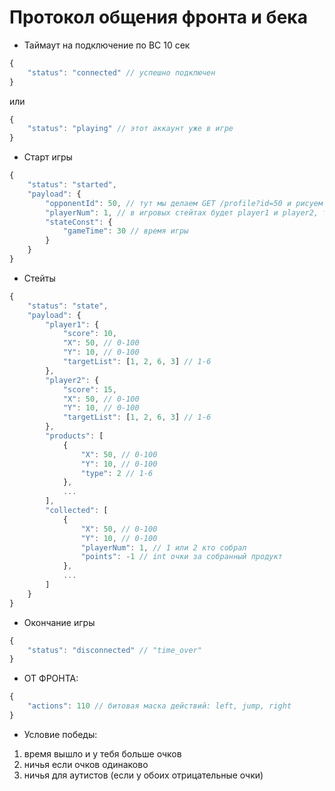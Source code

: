 # Протокол общения фронта и бека

- Таймаут на подключение по ВС 10 сек

```javascript
{
    "status": "connected" // успешно подключен
}
```

или

```javascript
{
    "status": "playing" // этот аккаунт уже в игре
}
```

- Старт игры

```javascript
{
    "status": "started",
    "payload": {
        "opponentId": 50, // тут мы делаем GET /profile?id=50 и рисуем ник, аву
        "playerNum": 1, // в игровых стейтах будет player1 и player2, тут нам приходит наш номер
        "stateConst": {
            "gameTime": 30 // время игры
        }
    }
}
```

- Стейты

```javascript
{
    "status": "state",
    "payload": {
        "player1": {
            "score": 10,
            "X": 50, // 0-100
            "Y": 10, // 0-100
            "targetList": [1, 2, 6, 3] // 1-6
        },
        "player2": {
            "score": 15,
            "X": 50, // 0-100
            "Y": 10, // 0-100
            "targetList": [1, 2, 6, 3] // 1-6
        },
        "products": [
            {
                "X": 50, // 0-100
                "Y": 10, // 0-100
                "type": 2 // 1-6
            },
            ...
        ],
        "collected": [
            {
                "X": 50, // 0-100
                "Y": 10, // 0-100
                "playerNum": 1, // 1 или 2 кто собрал
                "points": -1 // int очки за собранный продукт
            },
            ...
        ]
    }
}
```

- Окончание игры

```javascript
{
    "status": "disconnected" // "time_over"
}
```

- ОТ ФРОНТА:

```javascript
{
    "actions": 110 // битовая маска действий: left, jump, right
}
```

- Условие победы:

1) время вышло и у тебя больше очков
2) ничья если очков одинаково
3) ничья для аутистов (если у обоих отрицательные очки)
